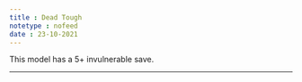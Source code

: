 ```yaml
---
title : Dead Tough
notetype : nofeed
date : 23-10-2021
---
```


This model has a 5+ invulnerable save.

---